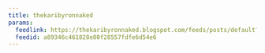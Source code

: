 ```yaml
---
title: thekaribyronnaked
params:
  feedlink: https://thekaribyronnaked.blogspot.com/feeds/posts/default?alt=rss
  feedid: a89346c461828e80f28557fdfe6d54e6
---
```

